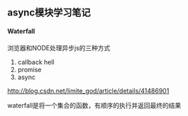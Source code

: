 

## async模块学习笔记

#### Waterfall

浏览器和NODE处理异步js的三种方式

1. callback hell
2. promise
3. async

http://blog.csdn.net/limite_god/article/details/41486901

waterfall是将一个集合的函数，有顺序的执行并返回最终的结果
